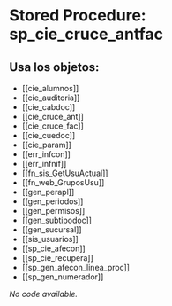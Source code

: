 # Stored Procedure: sp_cie_cruce_antfac

## Usa los objetos:
- [[cie_alumnos]]
- [[cie_auditoria]]
- [[cie_cabdoc]]
- [[cie_cruce_ant]]
- [[cie_cruce_fac]]
- [[cie_cuedoc]]
- [[cie_param]]
- [[err_infcon]]
- [[err_infnif]]
- [[fn_sis_GetUsuActual]]
- [[fn_web_GruposUsu]]
- [[gen_perapl]]
- [[gen_periodos]]
- [[gen_permisos]]
- [[gen_subtipodoc]]
- [[gen_sucursal]]
- [[sis_usuarios]]
- [[sp_cie_afecon]]
- [[sp_cie_recupera]]
- [[sp_gen_afecon_linea_proc]]
- [[sp_gen_numerador]]

*No code available.*
